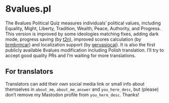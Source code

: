 # 8values.pl
The 8values Political Quiz measures individuals’ political values, including Equality, Might, Liberty, Tradition, Wealth, Peace, Authority, and Progress. This version is improved by some ideologies matching fixes, adding dark mode, progress saving (by [t2n](https://github.com/t2n)), improved scores calculation (by [brmbrmcar](https://github.com/brmbrmcar)) and localization support (by [gervasiocaj](https://github.com/gervasiocaj)). It is also the first publicly available 8values modification including Polish translation. I’ll try to accept good quality PRs and I’m waiting for more translations.

## For translators
Translators can add their own social media link or small info about themselves in `about_me`, `about_me_answer` and `you_here_desc`, but (please) don’t remove my Mastodon profile from `you_here_desc`. Thanks!